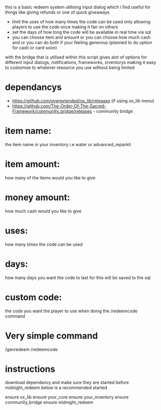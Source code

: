 this is a basic redeem system utilising input dialog which i find useful for things like giving refunds or one of quick giveaways

* limit the uses of how many times the code can be used only allowing players to use the code once making it fair on others
* set the days of how long the code will be available in real time via sql
* you can choose item and amount or you can choose how much cash and or you can do both if your feeling generous (planned to do option for cash or card soon)

with the bridge that is utilised within this script gives alot of options for different
input dialogs, notifications, frameworks, inventorys making it easy to customise to whatever resource you use without being limited

# dependancys

* https://github.com/overextended/ox_lib/releases (if using ox_lib menu)
* https://github.com/The-Order-Of-The-Sacred-Framework/community_bridge/releases - community bridge

# item name:
the item name in your inventory i.e water or advanced_reparkit
# item amount:
how many of the items would you like to give
# money amount:
how much cash would you like to give
# uses: 
how many times the code can be used
# days: 
how many days you want the code to last for this will be saved to the sql
# custom code:
the code you want the player to use when doing the /redeemcode command

# Very simple command
/genredeem
/redeemcode

# instructions

download dependancy and make sure they are started before midnight_redeem below is a recommended started

ensure ox_lib
ensure your_core
ensure your_inventory
ensure community_bridge
ensure midnight_redeem